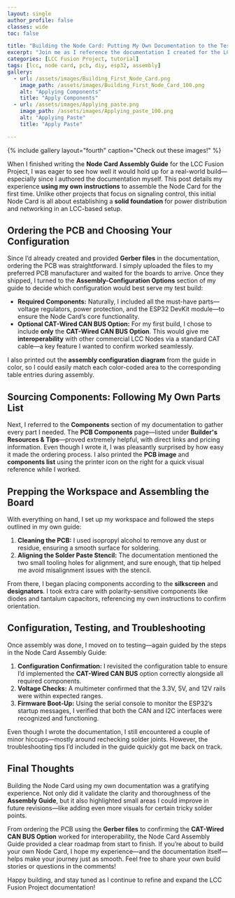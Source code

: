 ```yaml
---
layout: single
author_profile: false
classes: wide
toc: false

title: "Building the Node Card: Putting My Own Documentation to the Test"
excerpt: "Join me as I reference the documentation I created for the LCC Fusion Project to build the Node Card for the very first time—from ordering the PCB to selecting the perfect configuration."
categories: [LCC Fusion Project, tutorial]
tags: [lcc, node card, pcb, diy, esp32, assembly]
gallery:
  - url: /assets/images/Building_First_Node_Card.png
    image_path: /assets/images/Building_First_Node_Card_100.png
    alt: "Applying Components"
    title: "Apply Components"
  - url: /assets/images/Applying_paste.png
    image_path: /assets/images/Applying_paste_100.png
    alt: "Applying Paste"
    title: "Apply Paste"

---
```


{% include gallery layout="fourth" caption="Check out these images!" %}

When I finished writing the **Node Card Assembly Guide** for the LCC Fusion Project, I was eager to see how well it would hold up for a real-world build—especially since I authored the documentation myself. This post details my experience **using my own instructions** to assemble the Node Card for the first time. Unlike other projects that focus on signaling control, this initial Node Card is all about establishing a **solid foundation** for power distribution and networking in an LCC-based setup.

## Ordering the PCB and Choosing Your Configuration

Since I’d already created and provided **Gerber files** in the documentation, ordering the PCB was straightforward. I simply uploaded the files to my preferred PCB manufacturer and waited for the boards to arrive. Once they shipped, I turned to the **Assembly-Configuration Options** section of my guide to decide which configuration would best serve my test build:

- **Required Components:** Naturally, I included all the must-have parts—voltage regulators, power protection, and the ESP32 DevKit module—to ensure the Node Card’s core functionality.
- **Optional CAT-Wired CAN BUS Option:** For my first build, I chose to include **only** the **CAT-Wired CAN BUS Option**. This would give me **interoperability** with other commercial LCC Nodes via a standard CAT cable—a key feature I wanted to confirm worked seamlessly.

I also printed out the **assembly configuration diagram** from the guide in color, so I could easily match each color-coded area to the corresponding table entries during assembly.

## Sourcing Components: Following My Own Parts List

Next, I referred to the **Components** section of my documentation to gather every part I needed. The **PCB Components** page—listed under **Builder's Resources & Tips**—proved extremely helpful, with direct links and pricing information. Even though I wrote it, I was pleasantly surprised by how easy it made the ordering process. I also printed the **PCB image** and **components list** using the printer icon on the right for a quick visual reference while I worked.

## Prepping the Workspace and Assembling the Board

With everything on hand, I set up my workspace and followed the steps outlined in my own guide:

1. **Cleaning the PCB:** I used isopropyl alcohol to remove any dust or residue, ensuring a smooth surface for soldering.
2. **Aligning the Solder Paste Stencil:** The documentation mentioned the two small tooling holes for alignment, and sure enough, that tip helped me avoid misalignment issues with the stencil.

From there, I began placing components according to the **silkscreen** and **designators**. I took extra care with polarity-sensitive components like diodes and tantalum capacitors, referencing my own instructions to confirm orientation.

## Configuration, Testing, and Troubleshooting

Once assembly was done, I moved on to testing—again guided by the steps in the Node Card Assembly Guide:

1. **Configuration Confirmation:** I revisited the configuration table to ensure I’d implemented the **CAT-Wired CAN BUS** option correctly alongside all required components.
2. **Voltage Checks:** A multimeter confirmed that the 3.3V, 5V, and 12V rails were within expected ranges.  
3. **Firmware Boot-Up:** Using the serial console to monitor the ESP32’s startup messages, I verified that both the CAN and I2C interfaces were recognized and functioning.

Even though I wrote the documentation, I still encountered a couple of minor hiccups—mostly around rechecking solder joints. However, the troubleshooting tips I’d included in the guide quickly got me back on track.

## Final Thoughts

Building the Node Card using my own documentation was a gratifying experience. Not only did it validate the clarity and thoroughness of the **Assembly Guide**, but it also highlighted small areas I could improve in future revisions—like adding even more visuals for certain tricky solder points.

From ordering the PCB using the **Gerber files** to confirming the **CAT-Wired CAN BUS Option** worked for interoperability, the Node Card Assembly Guide provided a clear roadmap from start to finish. If you’re about to build your own Node Card, I hope my experience—and the documentation itself—helps make your journey just as smooth. Feel free to share your own build stories or questions in the comments!

Happy building, and stay tuned as I continue to refine and expand the LCC Fusion Project documentation!
